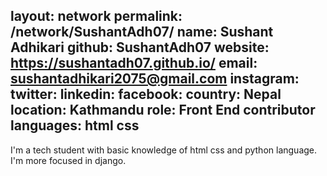 layout: network
permalink: /network/SushantAdh07/ <!-- GITHUB-USERNAME -->
name: Sushant Adhikari
github: SushantAdh07
website: https://sushantadh07.github.io/ <!-- LINK TO YOUR WEBSITE or link of a Social network -->
email: sushantadhikari2075@gmail.com
instagram:
twitter:
linkedin:
facebook:
country: Nepal
location: Kathmandu
role: Front End contributor
languages: html css <!-- YOU SHOULDN'T USE SPACE IN THE NAME OF THE PROGRAMMING LANGUAGE -->
---

I'm a tech student with basic knowledge of html css and python language. I'm more focused in django.
